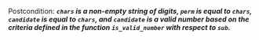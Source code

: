 Postcondition: ***`chars` is a non-empty string of digits, `perm` is equal to `chars`, `candidate` is equal to `chars`, and `candidate` is a valid number based on the criteria defined in the function `is_valid_number` with respect to `sub`.***